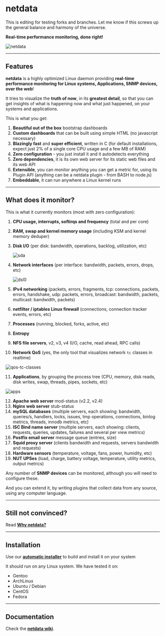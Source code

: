 # netdata

This is editing for testing forks and branches. Let me know if this screws up the general balance and harmony of the universe.

**Real-time performance monitoring, done right!**

![netdata](https://cloud.githubusercontent.com/assets/2662304/14092712/93b039ea-f551-11e5-822c-beadbf2b2a2e.gif)

---

## Features

**netdata** is a highly optimized Linux daemon providing **real-time performance monitoring for Linux systems, Applications, SNMP devices, over the web**!

It tries to visualize the **truth of now**, in its **greatest detail**, so that you can get insights of what is happening now and what just happened, on your systems and applications.

This is what you get:

1. **Beautiful out of the box** bootstrap dashboards
2. **Custom dashboards** that can be built using simple HTML (no javascript necessary)
3. **Blazingly fast** and **super efficient**, written in C (for default installations, expect just 2% of a single core CPU usage and a few MB of RAM)
3. **Zero configuration** - you just install it and it autodetects everything
4. **Zero dependencies**, it is its own web server for its static web files and its web API
4. **Extensible**, you can monitor anything you can get a metric for, using its Plugin API (anything can be a netdata plugin - from BASH to node.js)
7. **Embeddable**, it can run anywhere a Linux kernel runs

---

## What does it monitor?

This is what it currently monitors (most with zero configuration):

1. **CPU usage, interrupts, softirqs and frequency** (total and per core)
2. **RAM, swap and kernel memory usage** (including KSM and kernel memory deduper)
3. **Disk I/O** (per disk: bandwidth, operations, backlog, utilization, etc)

   ![sda](https://cloud.githubusercontent.com/assets/2662304/14093195/c882bbf4-f554-11e5-8863-1788d643d2c0.gif)

4. **Network interfaces** (per interface: bandwidth, packets, errors, drops, etc)

   ![dsl0](https://cloud.githubusercontent.com/assets/2662304/14093128/4d566494-f554-11e5-8ee4-5392e0ac51f0.gif)

5. **IPv4 networking** (packets, errors, fragments, tcp: connections, packets, errors, handshake, udp: packets, errors, broadcast: bandwidth, packets, multicast: bandwidth, packets)
6. **netfilter / iptables Linux firewall** (connections, connection tracker events, errors, etc)
7. **Processes** (running, blocked, forks, active, etc)
8. **Entropy**
9. **NFS file servers**, v2, v3, v4 (I/O, cache, read ahead, RPC calls)
10. **Network QoS** (yes, the only tool that visualizes network `tc` classes in realtime)

   ![qos-tc-classes](https://cloud.githubusercontent.com/assets/2662304/14093004/68966020-f553-11e5-98fe-ffee2086fafd.gif)


11. **Applications**, by grouping the process tree (CPU, memory, disk reads, disk writes, swap, threads, pipes, sockets, etc)

   ![apps](https://cloud.githubusercontent.com/assets/2662304/14093565/67c4002c-f557-11e5-86bd-0154f5135def.gif)

12. **Apache web server** mod-status (v2.2, v2.4)
13. **Nginx web server** stub-status
14. **mySQL databases** (multiple servers, each showing: bandwidth, queries/s, handlers, locks, issues, tmp operations, connections, binlog metrics, threads, innodb metrics, etc)
15. **ISC Bind name server** (multiple servers, each showing: clients, requests, queries, updates, failures and several per view metrics)
16. **Postfix email server** message queue (entries, size)
17. **Squid proxy server** (clients bandwidth and requests, servers bandwidth and requests) 
18. **Hardware sensors** (temperature, voltage, fans, power, humidity, etc)
19. **NUT UPSes** (load, charge, battery voltage, temperature, utility metrics, output metrics)

Any number of **SNMP devices** can be monitored, although you will need to configure these.

And you can extend it, by writing plugins that collect data from any source, using any computer language.

---

## Still not convinced?

Read **[Why netdata?](https://github.com/firehol/netdata/wiki/Why-netdata%3F)**

---

## Installation

Use our **[automatic installer](https://github.com/firehol/netdata/wiki/Installation)** to build and install it on your system

It should run on any Linux system. We have tested it on:

- Gentoo
- ArchLinux
- Ubuntu / Debian
- CentOS
- Fedora

---

## Documentation

Check the **[netdata wiki](https://github.com/firehol/netdata/wiki)**.

